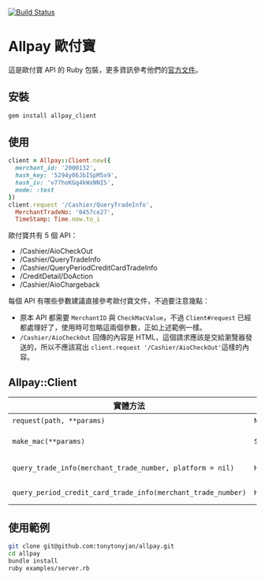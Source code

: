 [![Build Status](https://travis-ci.org/tonytonyjan/allpay.svg?branch=master)](https://travis-ci.org/tonytonyjan/allpay)

# Allpay 歐付寶

這是歐付寶 API 的 Ruby 包裝，更多資訊參考他們的[官方文件](https://www.allpay.com.tw/Content/files/%E5%85%A8%E6%96%B9%E4%BD%8D%E9%87%91%E6%B5%81%E4%BB%8B%E6%8E%A5%E6%8A%80%E8%A1%93%E6%96%87%E4%BB%B6.pdf)。

## 安裝

```bash
gem install allpay_client
```

## 使用

```ruby
client = Allpay::Client.new({
  merchant_id: '2000132',
  hash_key: '5294y06JbISpM5x9',
  hash_iv: 'v77hoKGq4kWxNNIS',
  mode: :test
})
client.request '/Cashier/QueryTradeInfo',
  MerchantTradeNo: '0457ce27',
  TimeStamp: Time.now.to_i
```

歐付寶共有 5 個 API：

- /Cashier/AioCheckOut
- /Cashier/QueryTradeInfo
- /Cashier/QueryPeriodCreditCardTradeInfo
- /CreditDetail/DoAction
- /Cashier/AioChargeback

每個 API 有哪些參數建議直接參考歐付寶文件，不過要注意幾點：

- 原本 API 都需要 `MerchantID` 與 `CheckMacValue`，不過 `Client#request` 已經都處理好了，使用時可忽略這兩個參數，正如上述範例一樣。
- `/Cashier/AioCheckOut` 回傳的內容是 HTML，這個請求應該是交給瀏覽器發送的，所以不應該寫出 `client.request '/Cashier/AioCheckOut'`這樣的內容。

## Allpay::Client

實體方法                                                     | 回傳                | 說明
---                                                          | ---                 | ---
`request(path, **params)`                                    | `Net::HTTPResponse` | 發送 API 請求
`make_mac(**params)`                                         | `String`            | 用於產生 `CheckMacValue`，單純做加密，`params` 需要完整包含到 `MerchantID`
`query_trade_info(merchant_trade_number, platform = nil)`    | `Hash`              | `/Cashier/QueryTradeInfo` 的捷徑方法，將 `TimeStamp` 設定為當前時間
`query_period_credit_card_trade_info(merchant_trade_number)` | `Hash`              | `/Cashier/QueryPeriodCreditCardTradeInfo` 的捷徑方法，將 `TimeStamp` 設定為當前時間

## 使用範例

```bash
git clone git@github.com:tonytonyjan/allpay.git
cd allpay
bundle install
ruby examples/server.rb
```
